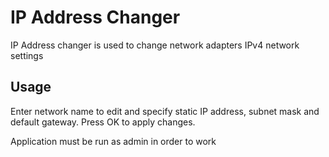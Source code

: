 # IP Address Changer

IP Address changer is used to change network adapters IPv4 network settings

## Usage

Enter network name to edit and specify static IP address, subnet mask and default gateway. Press OK to apply changes.

Application must be run as admin in order to work